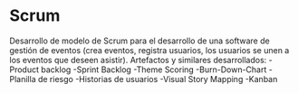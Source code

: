 # Scrum
Desarrollo de modelo de Scrum para el desarrollo de una software de gestión de eventos (crea eventos, registra usuarios, los usuarios se unen a los eventos que deseen asistir).
Artefactos y similares desarrollados:
	-Product backlog
	-Sprint Backlog
	-Theme Scoring
	-Burn-Down-Chart
	-Planilla de riesgo
	-Historias de usuarios
	-Visual Story Mapping
	-Kanban
